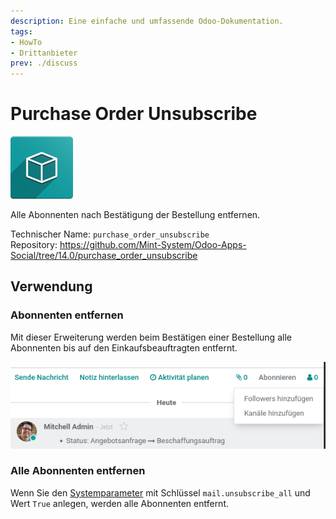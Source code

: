 ```yaml
---
description: Eine einfache und umfassende Odoo-Dokumentation.
tags:
- HowTo
- Drittanbieter
prev: ./discuss
---
```

# Purchase Order Unsubscribe
![icon_oms_box](assets/icon_oms_box.png)

Alle Abonnenten nach Bestätigung der Bestellung entfernen.
 
Technischer Name: `purchase_order_unsubscribe`\
Repository: <https://github.com/Mint-System/Odoo-Apps-Social/tree/14.0/purchase_order_unsubscribe>

## Verwendung

### Abonnenten entfernen

Mit dieser Erweiterung werden beim Bestätigen einer Bestellung alle Abonnenten bis auf den Einkaufsbeauftragten entfernt.

![](assets/Purchase%20Order%20Unsubscribe.png)

### Alle Abonnenten entfernen

Wenn Sie den [Systemparameter](Development.md#Systemparameter%20anlegen) mit Schlüssel `mail.unsubscribe_all` und Wert `True` anlegen, werden alle Abonnenten entfernt.